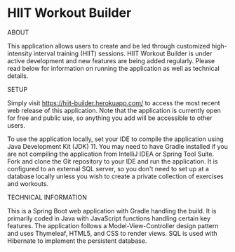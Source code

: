 # HIIT Workout Builder


ABOUT

This application allows users to create and be led through customized high-intensity interval training (HIIT) sessions. HIIT Workout Builder is under active development and new features are being added regularly. Please read below for information on running the application as well as technical details.


SETUP

Simply visit https://hiit-builder.herokuapp.com/ to access the most recent web release of this application. Note that the application is currently open for free and public use, so anything you add will be accessible to other users.

To use the application locally, set your IDE to compile the application using Java Development Kit (JDK) 11. You may need to have Gradle installed if you are not compiling the application from IntelliJ IDEA or Spring Tool Suite. Fork and clone the Git repository to your IDE and run the application. It is configured to an external SQL server, so you don't need to set up at a database locally unless you wish to create a private collection of exercises and workouts.


TECHNICAL INFORMATION

This is a Spring Boot web application with Gradle handling the build. It is primarily coded in Java with JavaScript functions handling certain key features. The application follows a Model-View-Controller design pattern and uses Thymeleaf, HTML5, and CSS to render views. SQL is used with Hibernate to implement the persistent database.
